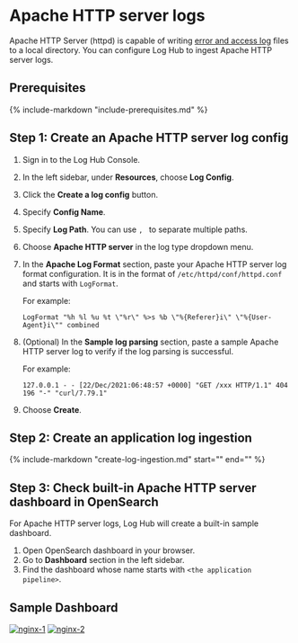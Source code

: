 # Apache HTTP server logs
Apache HTTP Server (httpd) is capable of writing [error and access log][apache-http-logs] files to a local directory. You can configure Log Hub to ingest Apache HTTP server logs.

## Prerequisites
{%
include-markdown "include-prerequisites.md"
%}
## Step 1: Create an Apache HTTP server log config

1. Sign in to the Log Hub Console.
2. In the left sidebar, under **Resources**, choose **Log Config**.
3. Click the **Create a log config** button.
4. Specify **Config Name**.
5. Specify **Log Path**. You can use `, ` to separate multiple paths.
6. Choose **Apache HTTP server** in the log type dropdown menu.
7. In the **Apache Log Format** section, paste your Apache HTTP server log format configuration. It is in the format of `/etc/httpd/conf/httpd.conf` and starts with `LogFormat`.

    For example:
    ```
    LogFormat "%h %l %u %t \"%r\" %>s %b \"%{Referer}i\" \"%{User-Agent}i\"" combined
    ```

8. (Optional) In the **Sample log parsing** section, paste a sample Apache HTTP server log to verify if the log parsing is successful.

    For example:
    ```
    127.0.0.1 - - [22/Dec/2021:06:48:57 +0000] "GET /xxx HTTP/1.1" 404 196 "-" "curl/7.79.1"
    ```

9. Choose **Create**.


## Step 2: Create an application log ingestion

{%
   include-markdown "create-log-ingestion.md"
   start="<!--ig-start-->"
   end="<!--eks-end-->"
%}

## Step 3: Check built-in Apache HTTP server dashboard in OpenSearch
For Apache HTTP server logs, Log Hub will create a built-in sample dashboard.

1. Open OpenSearch dashboard in your browser.
2. Go to **Dashboard** section in the left sidebar.
3. Find the dashboard whose name starts with `<the application pipeline>`.

## Sample Dashboard

[![nginx-1]][nginx-1]
[![nginx-2]][nginx-2]


[nginx-1]: ../../images/dashboards/nginx-1.png
[nginx-2]: ../../images/dashboards/nginx-2.png


[apache-http-logs]: https://httpd.apache.org/docs/2.4/logs.html



